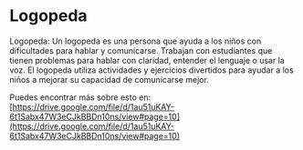 # Logopeda
Logopeda: Un logopeda es una persona que ayuda a los niños con dificultades para hablar y comunicarse. Trabajan con estudiantes que tienen problemas para hablar con claridad, entender el lenguaje o usar la voz. El logopeda utiliza actividades y ejercicios divertidos para ayudar a los niños a mejorar su capacidad de comunicarse mejor.

Puedes encontrar más sobre esto en: [https://drive.google.com/file/d/1au51uKAY-6t1Sabx47W3eCJkBBDn10ns/view#page=10](https://drive.google.com/file/d/1au51uKAY-6t1Sabx47W3eCJkBBDn10ns/view#page=10)
